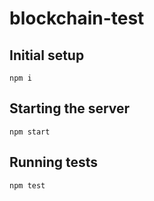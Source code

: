 # blockchain-test

## Initial setup

`npm i`

## Starting the server

`npm start`

## Running tests

`npm test`
